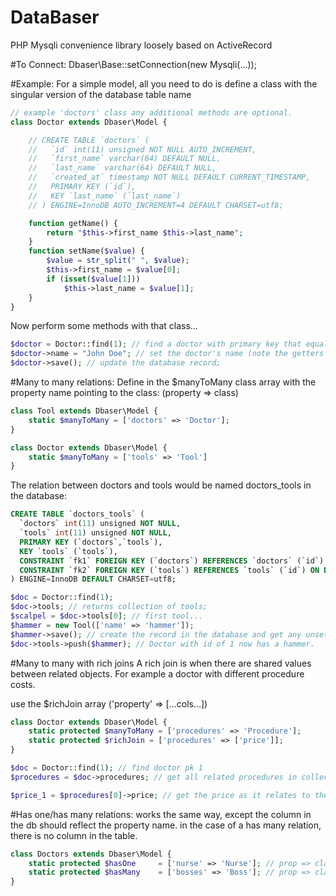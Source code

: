 DataBaser
=========

PHP Mysqli convenience library loosely based on ActiveRecord

#To Connect:
    Dbaser\Base::setConnection(new Mysqli(...));

#Example:
For a simple model, all you need to do is define a class with the singular version of the database table name

```php
// example 'doctors' class any additional methods are optional.
class Doctor extends Dbaser\Model {

	// CREATE TABLE `doctors` (
	//   `id` int(11) unsigned NOT NULL AUTO_INCREMENT,
	//   `first_name` varchar(64) DEFAULT NULL,
	//   `last_name` varchar(64) DEFAULT NULL,
	//   `created_at` timestamp NOT NULL DEFAULT CURRENT_TIMESTAMP,
	//   PRIMARY KEY (`id`),
	//   KEY `last_name` (`last_name`)
	// ) ENGINE=InnoDB AUTO_INCREMENT=4 DEFAULT CHARSET=utf8;

	function getName() {
		return "$this->first_name $this->last_name";
	}
	function setName($value) {
		$value = str_split(" ", $value);
		$this->first_name = $value[0];
		if (isset($value[1]))
			$this->last_name = $value[1];
	}
}
```

Now perform some methods with that class...

```php
$doctor = Doctor::find(1); // find a doctor with primary key that equals 1
$doctor->name = "John Doe"; // set the doctor's name (note the getters and setters)
$doctor->save(); // update the database record;
```

#Many to many relations:
Define in the $manyToMany class array with the property name pointing to the class: (property => class)
```php
class Tool extends Dbaser\Model {
	static $manyToMany = ['doctors' => 'Doctor'];
}

class Doctor extends Dbaser\Model {
	static $manyToMany = ['tools' => 'Tool']
}
```

The relation between doctors and tools would be named doctors_tools in the database:
```sql
CREATE TABLE `doctors_tools` (
  `doctors` int(11) unsigned NOT NULL,
  `tools` int(11) unsigned NOT NULL,
  PRIMARY KEY (`doctors`,`tools`),
  KEY `tools` (`tools`),
  CONSTRAINT `fk1` FOREIGN KEY (`doctors`) REFERENCES `doctors` (`id`) ON DELETE CASCADE ON UPDATE CASCADE,
  CONSTRAINT `fk2` FOREIGN KEY (`tools`) REFERENCES `tools` (`id`) ON DELETE CASCADE ON UPDATE CASCADE
) ENGINE=InnoDB DEFAULT CHARSET=utf8;
```

```php
$doc = Doctor::find(1);
$doc->tools; // returns collection of tools;
$scalpel = $doc->tools[0]; // first tool...
$hammer = new Tool(['name' => 'hammer']);
$hammer->save(); // create the record in the database and get any unset info
$doc->tools->push($hammer); // Doctor with id of 1 now has a hammer.

```

#Many to many with rich joins
A rich join is when there are shared values between related objects.
For example a doctor with different procedure costs.

use the $richJoin array ('property' => [...cols...])
```php
class Doctor extends Dbaser\Model {
	static protected $manyToMany = ['procedures' => 'Procedure'];
	static protected $richJoin = ['procedures' => ['price']];
}

$doc = Doctor::find(1); // find doctor pk 1
$procedures = $doc->procedures; // get all related procedures in collection

$price_1 = $procedures[0]->price; // get the price as it relates to the first procedure of doctor 1

```


#Has one/has many relations:
works the same way, except the column in the db should reflect the property name.
in the case of a has many relation, there is no column in the table.
```php
class Doctors extends Dbaser\Model {
	static protected $hasOne     = ['nurse' => 'Nurse']; // prop => class
	static protected $hasMany    = ['bosses' => 'Boss']; // prop => class
}
```
